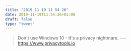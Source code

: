 ```yaml
---
title: "2019 11 19 11 54 26"
date: 2019-11-19T11:54:26+01:00
draft: false
type: "tweet"
---
```

> Don't use Windows 10 - It's a privacy nightmare. --- <https://www.privacytools.io>
